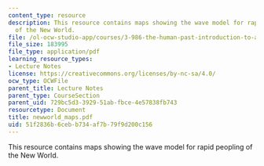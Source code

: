 ```yaml
---
content_type: resource
description: This resource contains maps showing the wave model for rapid peopling
  of the New World.
file: /ol-ocw-studio-app/courses/3-986-the-human-past-introduction-to-archaeology-fall-2006/51f2836b6cebb734af7b79f9d200c156_newworld_maps.pdf
file_size: 183995
file_type: application/pdf
learning_resource_types:
- Lecture Notes
license: https://creativecommons.org/licenses/by-nc-sa/4.0/
ocw_type: OCWFile
parent_title: Lecture Notes
parent_type: CourseSection
parent_uid: 729bc5d3-3929-51ab-fbce-4e57838fb743
resourcetype: Document
title: newworld_maps.pdf
uid: 51f2836b-6ceb-b734-af7b-79f9d200c156
---
```

This resource contains maps showing the wave model for rapid peopling of the New World.